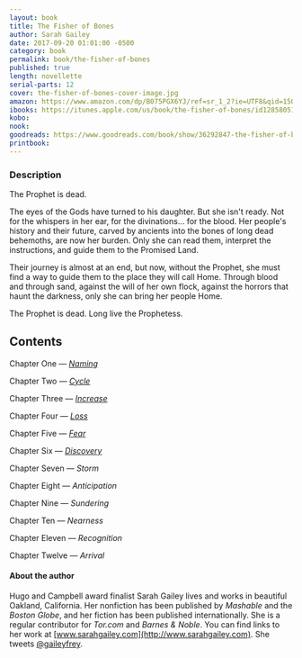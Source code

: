 ```yaml
---
layout: book
title: The Fisher of Bones
author: Sarah Gailey
date: 2017-09-20 01:01:00 -0500
category: book
permalink: book/the-fisher-of-bones
published: true
length: novellette
serial-parts: 12
cover: the-fisher-of-bones-cover-image.jpg
amazon: https://www.amazon.com/dp/B075PGX6YJ/ref=sr_1_2?ie=UTF8&qid=1505916410&sr=8-2&keywords=the+fisher+of+bones
ibooks: https://itunes.apple.com/us/book/the-fisher-of-bones/id1285805171?ls=1&mt=11
kobo:
nook:
goodreads: https://www.goodreads.com/book/show/36292847-the-fisher-of-bones
printbook:
---
```


### Description

The Prophet is dead.

The eyes of the Gods have turned to his daughter. But she isn't ready. Not for the whispers in her ear, for the divinations... for the blood. Her people's history and their future, carved by ancients into the bones of long dead behemoths, are now her burden. Only she can read them, interpret the instructions, and guide them to the Promised Land.

Their journey is almost at an end, but now, without the Prophet, she must find a way to guide them to the place they will call Home. Through blood and through sand, against the will of her own flock, against the horrors that haunt the darkness, only she can bring her people Home.

The Prophet is dead. Long live the Prophetess.

## Contents

Chapter One — [_Naming_](/the-fisher-of-bones/chapter-one-naming)

Chapter Two — [_Cycle_](/the-fisher-of-bones/chapter-two-cycle)

Chapter Three — [_Increase_](/the-fisher-of-bones/chapter-three-increase)

Chapter Four — [_Loss_](/the-fisher-of-bones/chapter-four-loss)

Chapter Five — [_Fear_](/the-fisher-of-bones/chapter-five-fear)

Chapter Six — [_Discovery_](/the-fisher-of-bones/chapter-six-discovery)

Chapter Seven — _Storm_

Chapter Eight — _Anticipation_

Chapter Nine — _Sundering_

Chapter Ten — _Nearness_

Chapter Eleven — _Recognition_

Chapter Twelve — _Arrival_

#### About the author

Hugo and Campbell award finalist Sarah Gailey lives and works in beautiful Oakland, California. Her nonfiction has been published by _Mashable_ and the _Boston Globe_, and her fiction has been published internationally. She is a regular contributor for _Tor.com_ and _Barnes & Noble_. You can find links to her work at [www.sarahgailey.com](http://www.sarahgailey.com). She tweets [@gaileyfrey](http://twitter.com/gaileyfrey).
